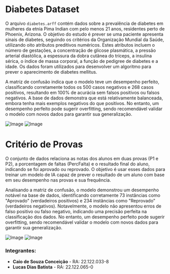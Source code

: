 # Diabetes Dataset

O arquivo `diabetes.arff` contém dados sobre a prevalência de diabetes em mulheres da etnia Pima Indian com pelo menos 21 anos, residentes perto de Phoenix, Arizona. O objetivo do estudo é prever se uma paciente apresenta sinais de diabetes, seguindo os critérios da Organização Mundial da Saúde, utilizando oito atributos preditivos numéricos. Estes atributos incluem o número de gestações, a concentração de glicose plasmática, a pressão arterial diastólica, a espessura da dobra cutânea do tríceps, a insulina sérica, o índice de massa corporal, a função de pedigree de diabetes e a idade. Os dados foram utilizados para desenvolver um algoritmo para prever o aparecimento de diabetes mellitus.

A matriz de confusão indica que o modelo teve um desempenho perfeito, classificando corretamente todos os 500 casos negativos e 268 casos positivos, resultando em 100% de acurácia sem falsos positivos ou falsos negativos. A base de dados demonstra que está relativamente balanceada, embora tenha mais exemplos negativos do que positivos. No entanto, um desempenho perfeito pode sugerir overfitting, sendo recomendável validar o modelo com novos dados para garantir sua generalização.

![Image](https://github.com/user-attachments/assets/812dcc02-2235-406a-8f26-99d0208eb0bb)
![Image](https://github.com/user-attachments/assets/db08b45b-fe5d-4d07-a4d0-c5ed896d04ec)

# Critério de Provas

O conjunto de dados relaciona as notas dos alunos em duas provas (P1 e P2), a porcentagem de faltas (PercFalta) e o resultado final do aluno, indicando se foi aprovado ou reprovado. O objetivo é usar esses dados para treinar um modelo de IA capaz de prever o resultado de um aluno com base em seu desempenho nas provas e sua frequência.

Analisando a matriz de confusão, o modelo demonstrou um desempenho notável na base de dados, identificando corretamente 73 instâncias como "Aprovado" (verdadeiros positivos) e 234 instâncias como "Reprovado" (verdadeiros negativos). Notavelmente, o modelo não apresentou erros de falso positivo ou falso negativo, indicando uma precisão perfeita na classificação dos dados. No entanto, um desempenho perfeito pode sugerir overfitting, sendo recomendável validar o modelo com novos dados para garantir sua generalização.

![Image](https://github.com/user-attachments/assets/ebbb2af4-c0f3-46b5-9e7e-8dd9cb3fb4fd)
![Image](https://github.com/user-attachments/assets/3edb80da-6e15-47db-a3cc-9cc94e2dc0d3)


### Integrantes:
- **Caio de Souza Conceição** - RA: 22.122.033-8
- **Lucas Dias Batista** - RA: 22.122.065-0